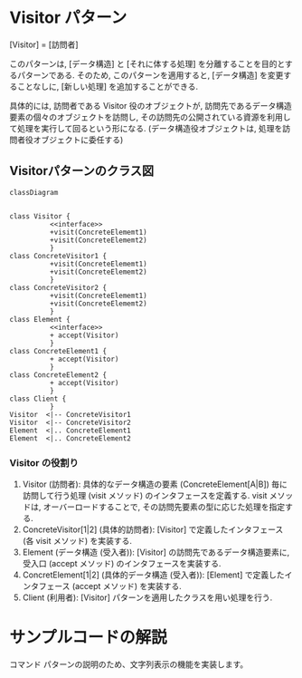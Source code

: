 # Visitor パターン
[Visitor] = [訪問者]

このパターンは, [データ構造] と [それに体する処理] を分離することを目的とするパターンである. そのため, このパターンを適用すると, [データ構造] を変更することなしに, [新しい処理] を追加することができる.

具体的には, 訪問者である Visitor 役のオブジェクトが, 訪問先であるデータ構造要素の個々のオブジェクトを訪問し, その訪問先の公開されている資源を利用して処理を実行して回るという形になる. (データ構造役オブジェクトは, 処理を訪問者役オブジェクトに委任する)

## Visitorパターンのクラス図
```mermaid
classDiagram


class Visitor {
          <<interface>>
          +visit(ConcreteElememt1)
          +visit(ConcreteElememt2)
          }
class ConcreteVisitor1 {
          +visit(ConcreteElememt1)
          +visit(ConcreteElememt2)
          }
class ConcreteVisitor2 {
          +visit(ConcreteElememt1)
          +visit(ConcreteElememt2)
          }
class Element {
          <<interface>>
          + accept(Visitor)
          }
class ConcreteElement1 {
          + accept(Visitor)
          }
class ConcreteElement2 {
          + accept(Visitor)
          }
class Client {
          }          
Visitor  <|-- ConcreteVisitor1
Visitor  <|-- ConcreteVisitor2
Element  <|.. ConcreteElement1
Element  <|.. ConcreteElement2
```
### Visitor の役割り
1. Visitor (訪問者):
具体的なデータ構造の要素 (ConcreteElement[A|B]) 毎に訪問して行う処理 (visit メソッド) のインタフェースを定義する. visit メソッドは, オーバーロードすることで, その訪問先要素の型に応じた処理を指定する.
2. ConcreteVisitor[1|2] (具体的訪問者):
[Visitor] で定義したインタフェース (各 visit メソッド) を実装する.
3. Element (データ構造 (受入者)):
[Visitor] の訪問先であるデータ構造要素に, 受入口 (accept メソッド) のインタフェースを実装する.
4. ConcretElement[1|2] (具体的データ構造 (受入者)):
[Element] で定義したインタフェース (accept メソッド) を実装する.
5. Client (利用者):
[Visitor] パターンを適用したクラスを用い処理を行う.

# サンプルコードの解説
コマンド パターンの説明のため、文字列表示の機能を実装します。

